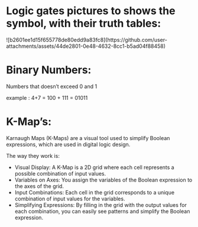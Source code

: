 <h1>Logic gates pictures to shows the symbol, with their truth tables:</h1>
![b2601ee1d15f655778de80edd9a83fc8](https://github.com/user-attachments/assets/44de2801-0e48-4632-8cc1-b5ad04f88458)


<h1>Binary Numbers:</h1>
<p>Numbers that doesn’t exceed 0 and 1</p>
example : 4+7 = 100 + 111 = 01011

<h1>K-Map’s:</h1>
<p>Karnaugh Maps (K-Maps) are a visual tool used to simplify Boolean expressions, which are used in digital logic design.</p>
<p>The  way they work is:</p>
<ul>
<li>Visual Display: A K-Map is a 2D grid where each cell represents a possible combination of input values.</li>
<li>Variables on Axes: You assign the variables of the Boolean expression to the axes of the grid.</li>
<li>Input Combinations: Each cell in the grid corresponds to a unique combination of input values for the variables.</li>
<li>Simplifying Expressions: By filling in the grid with the output values for each combination, you can easily see patterns and simplify the Boolean expression.</li>
</ul>
